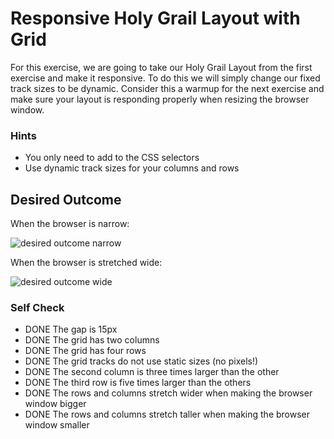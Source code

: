 # Responsive Holy Grail Layout with Grid

For this exercise, we are going to take our Holy Grail Layout from the first exercise and make it responsive. To do this we will simply change our fixed track sizes to be dynamic. Consider this a warmup for the next exercise and make sure your layout is responding properly when resizing the browser window.

### Hints
- You only need to add to the CSS selectors
- Use dynamic track sizes for your columns and rows

## Desired Outcome

When the browser is narrow:

![desired outcome narrow](./desired-outcome-narrow.png)

When the browser is stretched wide:

![desired outcome wide](./desired-outcome-wide.png)

### Self Check
- DONE The gap is 15px
- DONE The grid has two columns
- DONE The grid has four rows
- DONE The grid tracks do not use static sizes (no pixels!)
- DONE The second column is three times larger than the other
- DONE The third row is five times larger than the others
- DONE The rows and columns stretch wider when making the browser window bigger
- DONE The rows and columns stretch taller when making the browser window smaller
